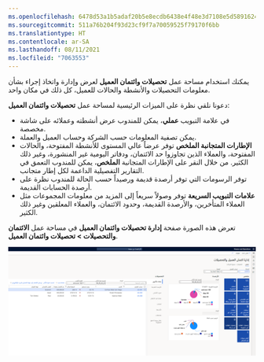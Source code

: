 ```yaml
---
ms.openlocfilehash: 6478d53a1b5adaf20b5e8ecdb6438e4f48e3d7108e5d58916243e72281d18764
ms.sourcegitcommit: 511a76b204f93d23cf9f7a70059525f79170f6bb
ms.translationtype: HT
ms.contentlocale: ar-SA
ms.lasthandoff: 08/11/2021
ms.locfileid: "7063553"
---
```

يمكنك استخدام مساحة عمل **تحصيلات وائتمان العميل** لعرض وإدارة واتخاذ إجراء بشأن معلومات التحصيلات والأنشطة والحالات للعميل، كل ذلك في مكان واحد.

دعونا نلقي نظرة على الميزات الرئيسية لمساحة عمل **تحصيلات وائتمان العميل**:

- في علامة التبويب **عملي**، يمكن للمندوب عرض أنشطته وعملائه على شاشة مخصصة.
- يمكن تصفية المعلومات حسب الشركة وحساب العميل والعملة.
- **الإطارات المتجانبة الملخص** توفر عرضاً عالي المستوى للأنشطة المفتوحة، والحالات المفتوحة، والعملاء الذين تجاوزوا حد الائتمان، ودفاتر اليومية غير المنشورة، وغير ذلك الكثير. من خلال النقر على الإطارات المتجانبة **الملخص**، يمكن للمندوب التعمق في التقارير التفصيلية الداعمة لكل إطار متجانب.
- توفر الرسومات التي توفر أرصدة قديمة ورصيداً حسب الحالة للمندوب نظرة على أرصدة الحسابات القديمة.
- **علامات التبويب السريعة** توفر وصولاً سريعاً إلى المزيد من معلومات المجموعات مثل العملاء المتأخرين، والأرصدة القديمة، وحدود الائتمان، والعملاء المعلقين وغير ذلك الكثير.

تعرض هذه الصورة صفحة **إدارة تحصيلات وائتمان العميل** في مساحة عمل **الائتمان والتحصيلات > تحصيلات وائتمان العميل**.

![‎لقطة شاشة لصفحة ائتمان وتحصيلات العميل.](../media/manage-customer-credit-collections.png)